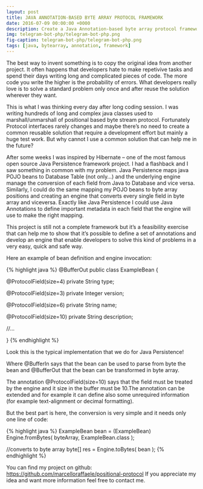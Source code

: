 ```yaml
---
layout: post
title: JAVA ANNOTATION-BASED BYTE ARRAY PROTOCOL FRAMEWORK
date: 2016-07-09 00:00:00 +0000
description: Create a Java Annotation-based byte array protocol framework
img: telegram-bot-php/telegram-bot-php.png
fig-caption: telegram-bot-php/telegram-bot-php.png
tags: [java, bytearray, annotation, framework]
---
```


The best way to invent something is to copy the original idea from another project. It often happens that developers hate to make repetivive tasks and spend their days writing long and complicated pieces of code. The more code you write the higher is the probability of errors. What developers really love is to solve a standard problem only once and after reuse the solution wherever they want.

This is what I was thinking every day after long coding session. I was writing hundreds of long and complex java classes used to marshall/unmarshall of positional based byte stream protocol. Fortunately Protocol interfaces rarely changes and maybe there’s no need to create a common reusable solution that require a development effort but mainly a huge test work. But why cannot I use a common solution that can help me in the future?

After some weeks I was inspired by Hibernate – one of the most famous open source Java Persistence framework project. I had a flashback and I saw something in common with my problem. Java Persistence maps java POJO beans to Database Table (not only…) and the underlying engine manage the conversion of each field from Java to Database and vice versa. Similarly, I could do the same mapping my POJO beans to byte array positions and creating an engine that converts every single field in byte array and viceversa. Exactly like Java Persistence I could use Java Annotations to define important metadata in each field that the engine will use to make the right mapping.

This project is still not a complete framework but it’s a feasibility exercise that can help me to show that it’s possible to define a set of annotations and develop an engine that enable developers to solve this kind of problems in a very easy, quick and safe way.


Here an example of bean definition and engine invocation:

{% highlight java %}
@BufferOut
public class ExampleBean {
 
   @ProtocolField(size=4)
   private String type;
 
   @ProtocolField(size=3)
   private Integer version;
 
   @ProtocolField(size=6)
   private String name;
 
   @ProtocolField(size=10)
   private String description;
 
   //…
 
}
{% endhighlight %}

Look this is the typical implementation that we do for Java Persistence!

Where @BufferIn says that the bean can be used to parse from byte the bean and @BufferOut that the bean can be transformed in byte array.

The annotation @ProtocolField(size=10) says that the field must be treated by the engine and it size in the buffer must be 10.The annotation can be extended and for example it can define also some unrequired information (for example text-alignment or decimal formatting).

But the best part is here, the conversion is very simple and it needs only one line of code:

{% highlight java %}
ExampleBean bean = (ExampleBean) Engine.fromBytes( byteArray, ExampleBean.class );
 
//converts to byte array
byte[] res = Engine.toBytes( bean );
{% endhighlight %}

You can find my project on github: https://github.com/marcelloraffaele/positional-protocol If you appreciate my idea and want more information feel free to contact me.